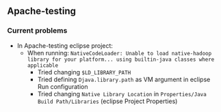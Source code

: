 ## Apache-testing ##
### Current problems ###
* In Apache-testing eclipse project: 
	* When running: `NativeCodeLoader: Unable to load native-hadoop library for your platform... using builtin-java classes where applicable` 
		- Tried changing `$LD_LIBRARY_PATH` 
		- Tried defining `Djava.library.path` as VM argument in eclipse Run configuration 
		- Tried changing `Native Library Location` in `Properties/Java Build Path/Libraries` (eclipse Project Properties)